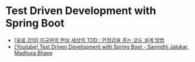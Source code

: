 # Test Driven Development with Spring Boot

- [[유료 강의] 이규원의 현실 세상의 TDD : 안정감을 주는 코드 설계 방법](https://www.fastcampus.co.kr/dev_red_ygw)
- [[Youtube] Test Driven Development with Spring Boot - Sannidhi Jalukar, Madhura Bhave](https://youtu.be/s9vt6UJiHg4)
